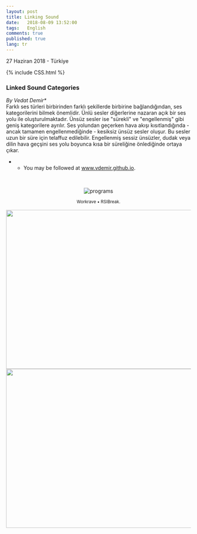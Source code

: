 ```yaml
---
layout: post
title: Linking Sound
date:   2018-08-09 13:52:00
tags:   English
comments: true
published: true
lang: tr
---
```



<p class="meta">27 Haziran 2018 - Türkiye</p>

{% include CSS.html %}

### Linked Sound Categories

_By Vedat Demir*_
<br>
<i class="fas fa-paragraph fa-2x"></i> Farklı ses türleri birbirinden farklı şekillerde birbirine bağlandığından, ses kategorilerini bilmek önemlidir. Ünlü sesler diğerlerine nazaran açık bir ses yolu ile oluşturulmaktadır. Ünsüz sesler ise "sürekli" ve "engellenmiş" gibi geniş kategorilere ayrılır. Ses yolundan geçerken hava akışı kısıtlandığında - ancak tamamen engellenmediğinde - kesiksiz ünsüz sesler oluşur. Bu sesler uzun bir süre için telaffuz edilebilir. Engellenmiş sessiz ünsüzler, dudak veya dilin hava geçşini ses yolu boyunca  kısa bir süreliğine önlediğinde ortaya çıkar.


* * You may be followed at www.vdemir.github.io.

<br>



<div class="resize" style="margin: 15px; text-align: center;">
  <img src="{{ site.baseurl }}/images/vowels.gif" alt="programs" class="resize"  />
  <p><small>Workrave &bull; RSIBreak.</small></p>
</div>

 
<style>
img.resize {
  max-width:100%;
  max-height:100%;
}
</style>



<img style="-webkit-user-select: none;cursor: zoom-in;" src="https://static1.squarespace.com/static/56a3a52dcbced637feaca73c/t/56c910c886db432638d1018d/1456017639270/vowels.gif?ssl=1" width="771" height="433">

<br>
<img style="-webkit-user-select: none;cursor: zoom-in;" src="https://i2.wp.com/www.dunyahalleri.com/wp-content/uploads/2018/07/kaygilar.jpg?ssl=1" width="771" height="433">

